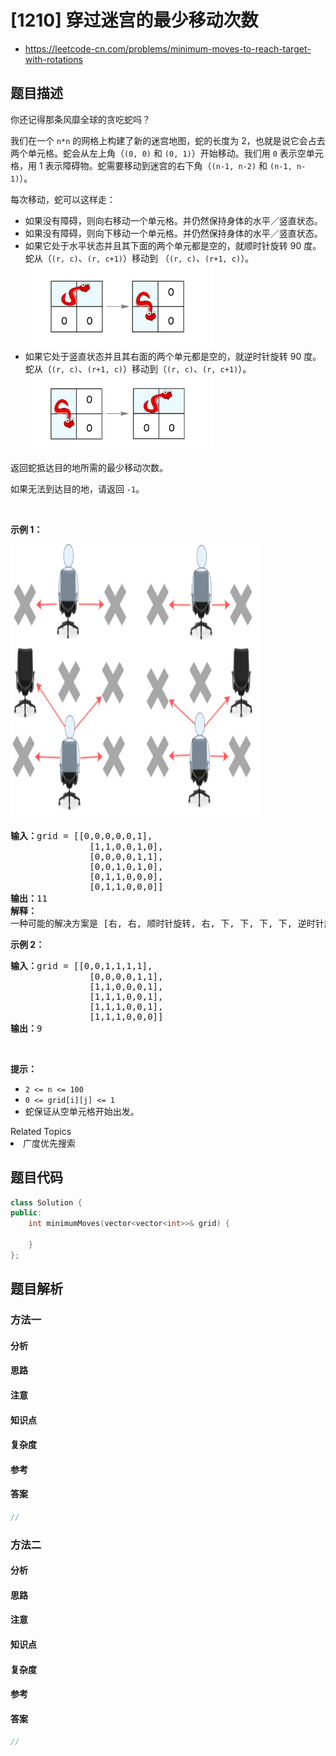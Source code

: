 

# [1210] 穿过迷宫的最少移动次数
* https://leetcode-cn.com/problems/minimum-moves-to-reach-target-with-rotations


## 题目描述

<p>你还记得那条风靡全球的贪吃蛇吗？</p>

<p>我们在一个&nbsp;<code>n*n</code>&nbsp;的网格上构建了新的迷宫地图，蛇的长度为 2，也就是说它会占去两个单元格。蛇会从左上角（<code>(0, 0)</code>&nbsp;和&nbsp;<code>(0, 1)</code>）开始移动。我们用 <code>0</code> 表示空单元格，用 1 表示障碍物。蛇需要移动到迷宫的右下角（<code>(n-1, n-2)</code>&nbsp;和&nbsp;<code>(n-1, n-1)</code>）。</p>

<p>每次移动，蛇可以这样走：</p>

<ul>
	<li>如果没有障碍，则向右移动一个单元格。并仍然保持身体的水平／竖直状态。</li>
	<li>如果没有障碍，则向下移动一个单元格。并仍然保持身体的水平／竖直状态。</li>
	<li>如果它处于水平状态并且其下面的两个单元都是空的，就顺时针旋转 90 度。蛇从（<code>(r, c)</code>、<code>(r, c+1)</code>）移动到 （<code>(r, c)</code>、<code>(r+1, c)</code>）。<br>
	<img alt="" src="https://raw.githubusercontent.com/algoboy101/LeetCodeCrowdsource/master/imgs/image-2.png" style="height: 134px; width: 300px;"></li>
	<li>如果它处于竖直状态并且其右面的两个单元都是空的，就逆时针旋转 90 度。蛇从（<code>(r, c)</code>、<code>(r+1, c)</code>）移动到（<code>(r, c)</code>、<code>(r, c+1)</code>）。<br>
	<img alt="" src="https://raw.githubusercontent.com/algoboy101/LeetCodeCrowdsource/master/imgs/image-1.png" style="height: 121px; width: 300px;"></li>
</ul>

<p>返回蛇抵达目的地所需的最少移动次数。</p>

<p>如果无法到达目的地，请返回&nbsp;<code>-1</code>。</p>

<p>&nbsp;</p>

<p><strong>示例 1：</strong></p>

<p><strong><img alt="" src="https://raw.githubusercontent.com/algoboy101/LeetCodeCrowdsource/master/imgs/image.png" style="height: 439px; width: 400px;"></strong></p>

<pre><strong>输入：</strong>grid = [[0,0,0,0,0,1],
               [1,1,0,0,1,0],
&nbsp;              [0,0,0,0,1,1],
&nbsp;              [0,0,1,0,1,0],
&nbsp;              [0,1,1,0,0,0],
&nbsp;              [0,1,1,0,0,0]]
<strong>输出：</strong>11
<strong>解释：
</strong>一种可能的解决方案是 [右, 右, 顺时针旋转, 右, 下, 下, 下, 下, 逆时针旋转, 右, 下]。
</pre>

<p><strong>示例 2：</strong></p>

<pre><strong>输入：</strong>grid = [[0,0,1,1,1,1],
&nbsp;              [0,0,0,0,1,1],
&nbsp;              [1,1,0,0,0,1],
&nbsp;              [1,1,1,0,0,1],
&nbsp;              [1,1,1,0,0,1],
&nbsp;              [1,1,1,0,0,0]]
<strong>输出：</strong>9
</pre>

<p>&nbsp;</p>

<p><strong>提示：</strong></p>

<ul>
	<li><code>2 &lt;= n &lt;= 100</code></li>
	<li><code>0 &lt;= grid[i][j] &lt;= 1</code></li>
	<li>蛇保证从空单元格开始出发。</li>
</ul>
<div><div>Related Topics</div><div><li>广度优先搜索</li></div></div>


## 题目代码

```cpp
class Solution {
public:
    int minimumMoves(vector<vector<int>>& grid) {

    }
};
```


## 题目解析


### 方法一

#### 分析

#### 思路

#### 注意

#### 知识点

#### 复杂度

#### 参考

#### 答案

```cpp
//
```


### 方法二

#### 分析

#### 思路

#### 注意

#### 知识点

#### 复杂度

#### 参考

#### 答案

```cpp
//
```


